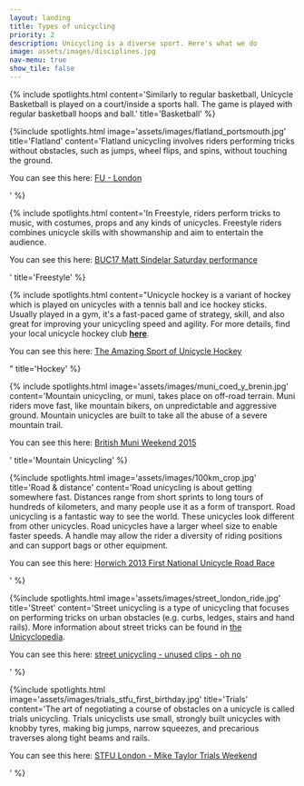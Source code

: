 ```yaml
---
layout: landing
title: Types of unicycling
priority: 2
description: Unicycling is a diverse sport. Here's what we do
image: assets/images/disciplines.jpg
nav-menu: true
show_tile: false
---
```


<section class="spotlights">

{% include spotlights.html
content='Similarly to regular basketball, Unicycle Basketball is played on a court/inside a sports hall.
The game is played with regular basketball hoops and ball.'
title='Basketball'
%}

{%include spotlights.html
image='assets/images/flatland_portsmouth.jpg'
title='Flatland'
content='Flatland unicycling involves riders performing tricks without obstacles, such as jumps, wheel flips, and spins, without
touching the ground.
<p>You can see this here: <a href="https://www.youtube.com/watch?v=5cefyiEhUb8">FU - London</a></p>'
%}

{% include spotlights.html
content='In Freestyle, riders perform tricks to music, with costumes, props and any kinds of
unicycles. Freestyle riders combines unicycle skills with showmanship and aim to entertain the audience.
<p>You can see this here: <a href="https://youtu.be/B2X3v3JRmQc">BUC17 Matt Sindelar Saturday performance</a></p>'
title='Freestyle'
%}

{% include spotlights.html 
content="Unicycle hockey is a variant of hockey which is played on unicycles with a tennis ball and ice hockey sticks.
Usually played in a gym, it's a fast-paced game of strategy, skill, and also great for
improving your unicycling speed and agility. 
For more details, find your local unicycle hockey club <a href='https://unicycle.org.uk/clubs.html'><b>here</b></a>.
<p>You can see this here: <a href='https://youtu.be/gIaLfqXdb1g'>The Amazing Sport of Unicycle Hockey</a></p>"
title='Hockey'
%}

{% include spotlights.html
image='assets/images/muni_coed_y_brenin.jpg'
content='Mountain unicycling, or muni, takes place on off-road terrain.
Muni riders move fast, like mountain bikers, on unpredictable and aggressive ground. 
Mountain unicycles are built to take all the
abuse of a severe mountain trail.
<p>You can see this here: <a href="https://www.youtube.com/watch?v=U9KGTFtIcCU">British Muni Weekend 2015</a></p>'
title='Mountain Unicycling'
%}

{%include spotlights.html
image='assets/images/100km_crop.jpg'
title='Road & distance'
content='Road unicycling is about getting somewhere fast. Distances range from short sprints to long tours of hundreds of kilometers, and many people use it as a form of
transport. Road unicycling is a fantastic way to see the world.
These unicycles look different from other unicycles. Road unicycles have 
a larger wheel size to enable faster speeds. A handle may allow the rider a diversity of riding positions
 and can support bags or other equipment.
<p>You can see this here: <a href="https://youtu.be/K3N98OpqwB0">Horwich 2013 First National Unicycle Road Race</a></p>'
%}

{%include spotlights.html
image='assets/images/street_london_ride.jpg'
title='Street'
content='Street unicycling is a type of unicycling that focuses on performing tricks on urban 
obstacles (e.g. curbs, ledges, stairs and hand rails). More information about street tricks can be 
found in <a href="http://en.wikibooks.org/wiki/The_Unicyclopedia/Street">the Unicyclopedia</a>.
<p>You can see this here: <a href="https://www.youtube.com/watch?v=vMjXs6rV3oQ">street unicycling - unused clips - oh no</a></p>'
%}

{%include spotlights.html
image='assets/images/trials_stfu_first_birthday.jpg'
title='Trials'
content='The art of negotiating a course of obstacles on a unicycle is called trials unicycling. 
Trials unicyclists use small, strongly built unicycles with knobby tyres, making big jumps, narrow 
squeezes, and precarious traverses along tight beams and rails.
<p>You can see this here: <a href="https://www.youtube.com/watch?v=5XmBK1EJy48">STFU London - Mike Taylor Trials Weekend</a></p>'
%}
